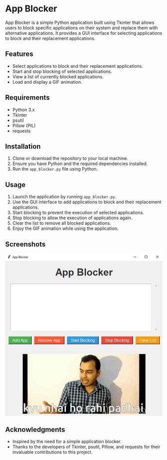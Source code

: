 # App Blocker

App Blocker is a simple Python application built using Tkinter that allows users to block specific applications on their system and replace them with alternative applications. It provides a GUI interface for selecting applications to block and their replacement applications.

## Features

- Select applications to block and their replacement applications.
- Start and stop blocking of selected applications.
- View a list of currently blocked applications.
- Load and display a GIF animation.

## Requirements

- Python 3.x
- Tkinter
- psutil
- Pillow (PIL)
- requests

## Installation

1. Clone or download the repository to your local machine.
2. Ensure you have Python and the required dependencies installed.
3. Run the `app_blocker.py` file using Python.

## Usage

1. Launch the application by running `app_blocker.py`.
2. Use the GUI interface to add applications to block and their replacement applications.
3. Start blocking to prevent the execution of selected applications.
4. Stop blocking to allow the execution of applications again.
5. Clear the list to remove all blocked applications.
6. Enjoy the GIF animation while using the application.



## Screenshots

![Screenshot 1](screenshot/ss.jpg)


## Acknowledgments

- Inspired by the need for a simple application blocker.
- Thanks to the developers of Tkinter, psutil, Pillow, and requests for their invaluable contributions to this project.
